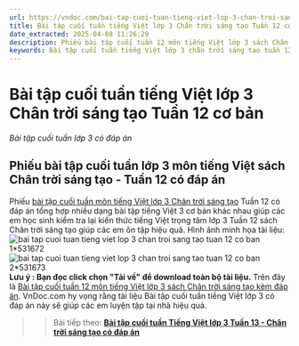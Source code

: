 ```yaml
---
url: https://vndoc.com/bai-tap-cuoi-tuan-tieng-viet-lop-3-chan-troi-sang-tao-tuan-12-co-ban-309488
title: Bài tập cuối tuần tiếng Việt lớp 3 Chân trời sáng tạo Tuần 12 cơ bản - Bài tập cuối tuần lớp 3 có đáp án - VnDoc.com
date_extracted: 2025-04-08 11:26:29
description: Phiếu bài tập cuối tuần 12 môn tiếng Việt lớp 3 sách Chân trời sáng tạo có đáp án giúp các em ôn tập những kiến thức tiếng Việt trọng tâm lớp 3 tuần 12 hiệu quả.
keywords: Bài tập cuối tuần tiếng Việt lớp 3 chân trời sáng tạo tuần 12,bài tập cuối tuần tiếng việt 3 tuần 12,bài tập cuối tuần môn tiếng việt lớp 3 chân trời sáng tạo tuần 12,bài tập cuối tuần tiếng việt lớp 3 sách chân trời sáng tạo tuần 12,bài tập cuối tuần 12 môn tiếng việt lớp 3 chân trời sáng tạo,bài tập cuối tuần 12 tiếng việt 3 chân trời sáng tạo,bài tập tiếng việt lớp 3 tuần 12,phiếu bài tập tiếng việt lớp 3 tuần 12,đề tiếng việt lớp 3 tuần 12
---
```


# Bài tập cuối tuần tiếng Việt lớp 3 Chân trời sáng tạo Tuần 12 cơ bản
 _Bài tập cuối tuần lớp 3 có đáp án_
## Phiếu bài tập cuối tuần lớp 3 môn tiếng Việt sách Chân trời sáng tạo - Tuần 12 có đáp án
Phiếu [bài tập cuối tuần môn tiếng Việt lớp 3 Chân trời sáng tạo](<https://vndoc.com/bai-tap-cuoi-tuan-lop-3-mon-tieng-viet-chan-troi>) Tuần 12 có đáp án tổng hợp nhiều dạng bài tập tiếng Việt 3 cơ bản khác nhau giúp các em học sinh kiểm tra lại kiến thức tiếng Việt trọng tâm lớp 3 Tuần 12 sách Chân trời sáng tạo giúp các em ôn tập hiệu quả.
Hình ảnh minh họa tài liệu:
![bai tap cuoi tuan tieng viet lop 3 chan troi sang tao tuan 12 co ban 1*531672](https://i.vdoc.vn/data/image/2023/11/14/bai-tap-cuoi-tuan-tieng-viet-lop-3-chan-troi-sang-tao-tuan-12-co-ban-1.png)![bai tap cuoi tuan tieng viet lop 3 chan troi sang tao tuan 12 co ban 2*531673](https://i.vdoc.vn/data/image/2023/11/14/bai-tap-cuoi-tuan-tieng-viet-lop-3-chan-troi-sang-tao-tuan-12-co-ban-2.png)
**Lưu ý : Bạn đọc click chọn "Tải về" để download toàn bộ tài liệu.**
Trên đây là [Bài tập cuối tuần 12 môn tiếng Việt lớp 3 sách Chân trời sáng tạo kèm đáp án](<https://vndoc.com/bai-tap-cuoi-tuan-tieng-viet-lop-3-chan-troi-sang-tao-tuan-12-co-ban-309488>). VnDoc.com hy vọng rằng tài liệu Bài tập cuối tuần tiếng Việt lớp 3 có đáp án này sẽ giúp các em luyện tập tại nhà hiệu quả.
>> Bài tiếp theo: [**Bài tập cuối tuần Tiếng Việt lớp 3 Tuần 13 - Chân trời sáng tạo có đáp án**](<https://vndoc.com/bai-tap-cuoi-tuan-tieng-viet-lop-3-chan-troi-sang-tao-tuan-13-co-ban-309490>)
